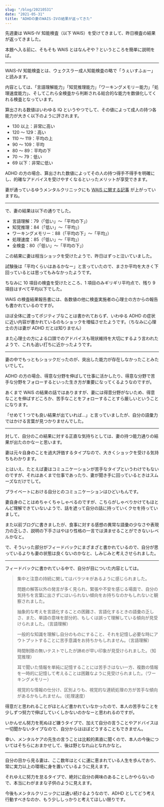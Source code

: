 ```yaml
---
slug: "/blog/20210531"
date: "2021-05-31"
title: "ADHDの妻のWAIS-IVの結果が返ってきた"
---
```


先週妻は WAIS-IV 知能検査（以下 WAIS）を受けてきまして、昨日検査の結果が返ってきました。

本題へ入る前に、そもそも WAIS とはなんぞや？というところを簡単に説明をば。

---

WAIS-IV 知能検査とは、ウェクスラー成人知能検査の略で「うぇいすふぉー」と読みます。

内容としては、「言語理解能力」「知覚推理能力」「ワーキングメモリー能力」「処理速度能力」、そしてこれら全検査から判断される総合的な能力を数値化してくれる検査となっています。

算出される数値はいわゆる IQ というやつでして、その値によって成人の持つ各能力が大きく以下のように評されます。

- 130 以上：非常に高い
- 120 〜 129：高い
- 110 〜 119：平均の上
- 90 〜 109：平均
- 80 〜 89：平均の下
- 70 〜 79：低い
- 69 以下：非常に低い

ADHD の方の場合、算出された数値によってその人の持つ得手不得手を明確にし、的確なアドバイスを受けやすくなるといったメリットが享受できます。

妻が通っているゆうメンタルクリニックにも [WAIS に関する記事](https://yuik.net/iqdock) が上がっていますね。

---

で、妻の結果は以下の通りでした。

- 言語理解：79（「低い」〜「平均の下」）
- 知覚推理：84（「低い」〜「平均」）
- ワーキングメモリー：88（「平均の下」〜「平均」）
- 処理速度：85（「低い」〜「平均」）
- 全検査：80（「低い」〜「平均の下」）

この結果に妻は相当ショックを受けたようで、昨日はずっと泣いていました。

試験後は「平均くらいはあるかなー」と言っていたので、まさか平均を大きく下回っているとは思ってもみなかったようです。

ちなみに 10 項目の検査を受けたところ、1 項目のみギリギリ平均点で、残り 9 項目はすべて平均以下でした。

WAIS の検査結果報告書には、各数値の他に検査実施者の心理士の方からの報告も書かれているのですが。

ほぼ全体に渡ってポジティブなことは書かれておらず、いわゆる ADHD の症状に近い内容が書かれているのもショックを増幅させたようです。（ちなみに心理士の方は妻が ADHD だとは知りません）

また心理士の方による口頭でのアドバイスも現状維持を大切にするよう言われたようで、これも追い打ちに近かったようです。

---

妻の中でもっともショックだったのが、突出した能力が存在しなかったことみたいでして。

ADHD の方の場合、得意な分野を伸ばして仕事に活かしたり、得意な分野で苦手な分野をフォローするといった生き方が重要になってくるようなのですが。

あくまで WAIS の結果の話ではありますが、妻には得意分野がないため、得意なことを伸ばすどころか、苦手なことをフォローすることすら厳しいということになります。

「せめて 1 つでも良い結果が出ていれば…」と言っていましたが、自分の語彙力ではかける言葉が見つかりませんでした。

---

対して、自分のこの結果に対する正直な気持ちとしては、妻の持つ能力通りの結果が出たのかなーと思います。

妻は元々自身のことを過大評価するタイプなので、大きくショックを受ける気持ちもわかります。

とはいえ、たとえば妻はコミュニケーションが苦手なタイプというわけでもないのですが、それはあくまで仕事であったり、妻が聞き手に回っているときはスムーズなだけでして。

プライベートにおける自分とのコミュニケーションはひどいもんです。

妻自身のことはめちゃくちゃしゃべるのですが、こちらがしゃべりかけてもほとんど理解できていないようで、話を遮って自分の話に持っていくクセを持っていまして。

また以前ブログに書きましたが、食事に対する感想の異常な語彙の少なさや表現力の乏しさ、説明の下手さはやはり性格の一言では済ませることができないレベルかなと。

で、そういった部分がフィードバックにまざまざと書かれているので、自分が思っているよりも妻の状態は良くないのかなと、しみじみと考えさせられました。

---

フィードバックに書かれている中で、自分が目についた内容としては。

> 集中と注意の持続に関してはバラツキがあるように感じられました。
>
> 問題の解答以外の発言が多く見られ、緊張や不安を感じる場面で、自分の気持ちを言葉に出さずにはいられない傾向をお持ちなのかもしれないと観察されました。
>
> 抽象的な考えを言語化することの困難さ、言語化するときの語彙の乏しさ、また、単語の意味を部分的、もしくは誤って理解している傾向が見受けられました。（言語理解）
>
> 一般的な知識を理解し自分のものにすること、それを記憶し必要な時にアウトプットすることに苦手意識をお持ちかもしれません。（言語理解）
>
> 時間制限の無いテストでしたが諦めが早い印象が見受けられました。（知覚推理）
>
> 耳で聞いた情報を単純に記憶することには苦手さはない一方、複数の情報を一時的に記憶して考えることは困難なように見受けられました。（ワーキングメモリー）
>
> 視覚的な情報の仕分け、区別よりも、視覚的な連続処理の方が苦手な傾向があるかもしれません。（処理速度）

得意だと思われることがほとんど書かれていなかったので、本人の苦手なことを少しずつ努力で伸ばしていくしかないのかなーと思われるのですが。

いかんせん努力を死ぬほど嫌うタイプで、加えて自分の言うことやアドバイスは一切聞かないタイプなので、自分からはほぼどうすることもできません。

幸い、メンタルケアの先生の言うことは比較的素直に聞くので、本人の今後についてはそちらにおまかせして、後は野となれ山となれかなと。

---

自分の目から見る妻は、ここ数年はとくに運に恵まれている人生を歩んでおり、常に実力以上の環境に身を置いているように見えます。

それゆえに努力を怠るタイプで、絶対に自分の興味のあることしかやらないので、本当にわがままな子供のように見えます。

今後もメンタルクリニックには通い続けるようなので、ADHD としてどう考え行動すべきなのか、もう少ししっかりと考えてほしい限りです。
